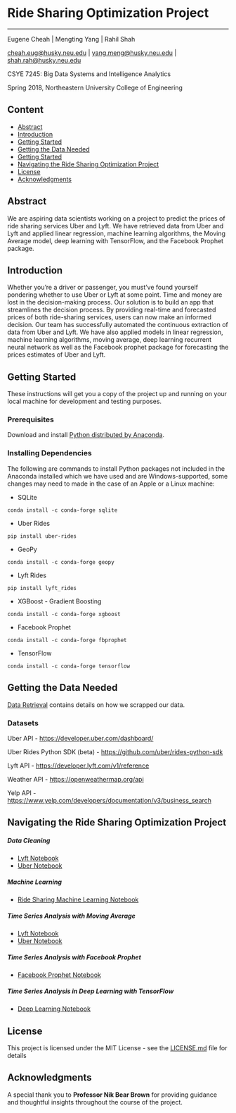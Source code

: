 # Ride Sharing Optimization Project
------------------------------------

Eugene Cheah | Mengting Yang | Rahil Shah

cheah.eug@husky.neu.edu | yang.meng@husky.neu.edu | shah.rah@husky.neu.edu

CSYE 7245: Big Data Systems and Intelligence Analytics

Spring 2018, Northeastern University College of Engineering

## Content
* [Abstract](#Abstract)
* [Introduction](#Introduction)
* [Getting Started](#Getting-Started)
* [Getting the Data Needed](#Getting-the-Data-Needed)
* [Getting Started](#Getting-Started)
* [Navigating the Ride Sharing Optimization Project](#Navigating-the-Ride-Sharing-Optimization-Project)
* [License](#License)
* [Acknowledgments](#Acknowledgments)

## Abstract
We are aspiring data scientists working on a project to predict the prices of ride sharing services Uber and Lyft. We have retrieved data from Uber and Lyft and applied linear regression, machine learning algorithms, the Moving Average model, deep learning with TensorFlow, and the Facebook Prophet package.

## Introduction
Whether you’re a driver or passenger, you must’ve found yourself pondering whether to use Uber or Lyft at some point. Time and money are lost in the decision-making process. Our solution is to build an app that streamlines the decision process. By providing real-time and forecasted prices of both ride-sharing services, users can now make an informed decision. Our team has successfully automated the continuous extraction of data from Uber and Lyft. We have also applied models in linear regression, machine learning algorithms, moving average, deep learning recurrent neural network as well as the Facebook prophet package for forecasting the prices estimates of Uber and Lyft.

## Getting Started
These instructions will get you a copy of the project up and running on your local machine for development and testing purposes.

### Prerequisites
Download and install [Python distributed by Anaconda](https://www.anaconda.com/download/).

### Installing Dependencies
The following are commands to install Python packages not included in the Anaconda installed which we have used and are Windows-supported, some changes may need to made in the case of an Apple or a Linux machine:
* SQLite
```
conda install -c conda-forge sqlite  
```

* Uber Rides
```
pip install uber-rides  
```

* GeoPy
```
conda install -c conda-forge geopy  
```

* Lyft Rides
```
pip install lyft_rides  
```

* XGBoost - Gradient Boosting
```
conda install -c conda-forge xgboost  
```

* Facebook Prophet
```
conda install -c conda-forge fbprophet
```

* TensorFlow
```
conda install -c conda-forge tensorflow 
```

## Getting the Data Needed
[Data Retrieval](https://github.com/rahilshah10/IS/blob/master/ADS/Final%20Project/Notebooks/Data%20Retrival.ipynb) contains details on how we scrapped our data.

### Datasets
Uber API - https://developer.uber.com/dashboard/

Uber Rides Python SDK (beta) - https://github.com/uber/rides-python-sdk 

Lyft API - https://developer.lyft.com/v1/reference 

Weather API - https://openweathermap.org/api

Yelp API - https://www.yelp.com/developers/documentation/v3/business_search 

## Navigating the Ride Sharing Optimization Project

##### Data Cleaning
* [Lyft Notebook](https://github.com/MandyYang86/Ride-Optimization/blob/master/Data%20Clean%20Part/DataClean_OneMonth_Lyft_Line.ipynb)
* [Uber Notebook](https://github.com/MandyYang86/Ride-Optimization/blob/master/Data%20Clean%20Part/DataClean_OneMonth_Uber_Pool.ipynb)

##### Machine Learning 
* [Ride Sharing Machine Learning Notebook](https://github.com/rahilshah10/IS/blob/master/ADS/Final%20Project/Notebooks/Machine%20Learning.ipynb)

##### Time Series Analysis with Moving Average
* [Lyft Notebook](https://github.com/MandyYang86/Ride-Optimization/blob/master/MA%20Model/Time%20Series%20-%20Moving%20Average%20Model-Lyft.ipynb)
* [Uber Notebook](https://github.com/MandyYang86/Ride-Optimization/blob/master/MA%20Model/Time%20Series%20-%20Moving%20Average%20Model-Uber.ipynb)

##### Time Series Analysis with Facebook Prophet 
* [Facebook Prophet Notebook](https://github.com/echeah/big_data_systems_and_intelligence_analytics/blob/master/rides_sharing_optimization_project/time_series_facebook_prophet.ipynb)

##### Time Series Analysis in Deep Learning with TensorFlow
* [Deep Learning Notebook](https://github.com/echeah/big_data_systems_and_intelligence_analytics/blob/master/rides_sharing_optimization_project/time_series_deep_learning_tensorflow.ipynb)

## License
This project is licensed under the MIT License - see the [LICENSE.md](LICENSE.md) file for details

## Acknowledgments
A special thank you to __Professor Nik Bear Brown__ for providing guidance and thoughtful insights throughout the course of the project.
